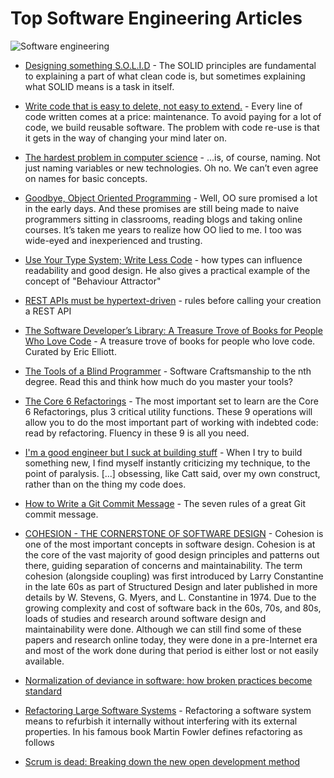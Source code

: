 # Top Software Engineering Articles

![Software engineering](http://img.pandawhale.com/159329-Software-Engineering-Tree-Swin-iqRE.png)

* [Designing something S.O.L.I.D](https://www.novoda.com/blog/designing-something-solid/) - The SOLID principles are fundamental to explaining a part of what clean code is, but sometimes explaining what SOLID means is a task in itself.

* [Write code that is easy to delete, not easy to extend.](http://programmingisterrible.com/post/139222674273/write-code-that-is-easy-to-delete-not-easy-to) - Every line of code written comes at a price: maintenance. To avoid paying for a lot of code, we build reusable software. The problem with code re-use is that it gets in the way of changing your mind later on.

* [The hardest problem in computer science](https://eev.ee/blog/2016/07/26/the-hardest-problem-in-computer-science/) - …is, of course, naming. Not just naming variables or new technologies. Oh no. We can’t even agree on names for basic concepts.

* [Goodbye, Object Oriented Programming](https://medium.com/@cscalfani/goodbye-object-oriented-programming-a59cda4c0e53#.a1f5rbp2r) - Well, OO sure promised a lot in the early days. And these promises are still being made to naive programmers sitting in classrooms, reading blogs and taking online courses. It’s taken me years to realize how OO lied to me. I too was wide-eyed and inexperienced and trusting.

* [Use Your Type System; Write Less Code](https://noodlesandwich.com/talks/use-your-type-system/essay) - how types can influence readability and good design. He also gives a practical example of the concept of "Behaviour Attractor"

* [REST APIs must be hypertext-driven](http://roy.gbiv.com/untangled/2008/rest-apis-must-be-hypertext-driven) - rules before calling your creation a REST API

* [The Software Developer’s Library: A Treasure Trove of Books for People Who Love Code](https://medium.com/javascript-scene/the-software-developer-s-library-a-treasure-trove-of-books-for-people-who-love-code-f9bc92c7883b#.8b83u6fks) - A treasure trove of books for people who love code. Curated by Eric Elliott.

* [The Tools of a Blind Programmer](https://www.parhamdoustdar.com/2016/04/03/tools-of-blind-programmer/) - Software Craftsmanship to the nth degree. Read this and think how much do you master your tools?

* [The Core 6 Refactorings](http://arlobelshee.com/the-core-6-refactorings/) - The most important set to learn are the Core 6 Refactorings, plus 3 critical utility functions. These 9 operations will allow you to do the most important part of working with indebted code: read by refactoring. Fluency in these 9 is all you need.

* [I'm a good engineer but I suck at building stuff](http://lionelbarrow.com/2016/05/08/i-suck-at-building-stuff/) - When I try to build something new, I find myself instantly criticizing my technique, to the point of paralysis. [...] obsessing, like Catt said, over my own construct, rather than on the thing my code does.

* [How to Write a Git Commit Message](https://chris.beams.io/posts/git-commit/#why-not-how) - The seven rules of a great Git commit message.

* [COHESION - THE CORNERSTONE OF SOFTWARE DESIGN](https://codurance.com/software-creation/2016/03/03/cohesion-cornerstone-software-design) - Cohesion is one of the most important concepts in software design. Cohesion is at the core of the vast majority of good design principles and patterns out there, guiding separation of concerns and maintainability. The term cohesion (alongside coupling) was first introduced by Larry Constantine in the late 60s as part of Structured Design and later published in more details by W. Stevens, G. Myers, and L. Constantine in 1974. Due to the growing complexity and cost of software back in the 60s, 70s, and 80s, loads of studies and research around software design and maintainability were done. Although we can still find some of these papers and research online today, they were done in a pre-Internet era and most of the work done during that period is either lost or not easily available.

* [Normalization of deviance in software: how broken practices become standard](http://danluu.com/wat/)

* [Refactoring Large Software Systems](http://www.methodsandtools.com/archive/archive.php?id=98) - Refactoring a software system means to refurbish it internally without interfering with its external properties. In his famous book Martin Fowler defines refactoring as follows

* [Scrum is dead: Breaking down the new open development method](https://opensource.com/business/15/11/open-development-method)
